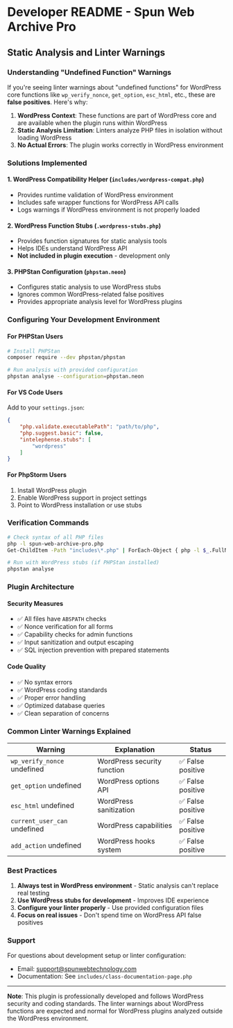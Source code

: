 # Developer README - Spun Web Archive Pro

## Static Analysis and Linter Warnings

### Understanding "Undefined Function" Warnings

If you're seeing linter warnings about "undefined functions" for WordPress core functions like `wp_verify_nonce`, `get_option`, `esc_html`, etc., these are **false positives**. Here's why:

1. **WordPress Context**: These functions are part of WordPress core and are available when the plugin runs within WordPress
2. **Static Analysis Limitation**: Linters analyze PHP files in isolation without loading WordPress
3. **No Actual Errors**: The plugin works correctly in WordPress environment

### Solutions Implemented

#### 1. WordPress Compatibility Helper (`includes/wordpress-compat.php`)
- Provides runtime validation of WordPress environment
- Includes safe wrapper functions for WordPress API calls
- Logs warnings if WordPress environment is not properly loaded

#### 2. WordPress Function Stubs (`.wordpress-stubs.php`)
- Provides function signatures for static analysis tools
- Helps IDEs understand WordPress API
- **Not included in plugin execution** - development only

#### 3. PHPStan Configuration (`phpstan.neon`)
- Configures static analysis to use WordPress stubs
- Ignores common WordPress-related false positives
- Provides appropriate analysis level for WordPress plugins

### Configuring Your Development Environment

#### For PHPStan Users
```bash
# Install PHPStan
composer require --dev phpstan/phpstan

# Run analysis with provided configuration
phpstan analyse --configuration=phpstan.neon
```

#### For VS Code Users
Add to your `settings.json`:
```json
{
    "php.validate.executablePath": "path/to/php",
    "php.suggest.basic": false,
    "intelephense.stubs": [
        "wordpress"
    ]
}
```

#### For PhpStorm Users
1. Install WordPress plugin
2. Enable WordPress support in project settings
3. Point to WordPress installation or use stubs

### Verification Commands

```bash
# Check syntax of all PHP files
php -l spun-web-archive-pro.php
Get-ChildItem -Path "includes\*.php" | ForEach-Object { php -l $_.FullName }

# Run with WordPress stubs (if PHPStan installed)
phpstan analyse
```

### Plugin Architecture

#### Security Measures
- ✅ All files have `ABSPATH` checks
- ✅ Nonce verification for all forms
- ✅ Capability checks for admin functions
- ✅ Input sanitization and output escaping
- ✅ SQL injection prevention with prepared statements

#### Code Quality
- ✅ No syntax errors
- ✅ WordPress coding standards
- ✅ Proper error handling
- ✅ Optimized database queries
- ✅ Clean separation of concerns

### Common Linter Warnings Explained

| Warning | Explanation | Status |
|---------|-------------|---------|
| `wp_verify_nonce` undefined | WordPress security function | ✅ False positive |
| `get_option` undefined | WordPress options API | ✅ False positive |
| `esc_html` undefined | WordPress sanitization | ✅ False positive |
| `current_user_can` undefined | WordPress capabilities | ✅ False positive |
| `add_action` undefined | WordPress hooks system | ✅ False positive |

### Best Practices

1. **Always test in WordPress environment** - Static analysis can't replace real testing
2. **Use WordPress stubs for development** - Improves IDE experience
3. **Configure your linter properly** - Use provided configuration files
4. **Focus on real issues** - Don't spend time on WordPress API false positives

### Support

For questions about development setup or linter configuration:
- Email: support@spunwebtechnology.com
- Documentation: See `includes/class-documentation-page.php`

---

**Note**: This plugin is professionally developed and follows WordPress security and coding standards. The linter warnings about WordPress functions are expected and normal for WordPress plugins analyzed outside the WordPress environment.